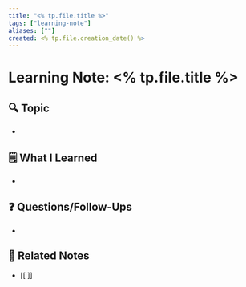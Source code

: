 ```yaml
---
title: "<% tp.file.title %>"
tags: ["learning-note"]
aliases: [""]
created: <% tp.file.creation_date() %>
---
```


# Learning Note: <% tp.file.title %>

## 🔍 Topic
- 

## 🗒 What I Learned
- 

## ❓ Questions/Follow-Ups
- 

## 🔗 Related Notes
- [[ ]]
